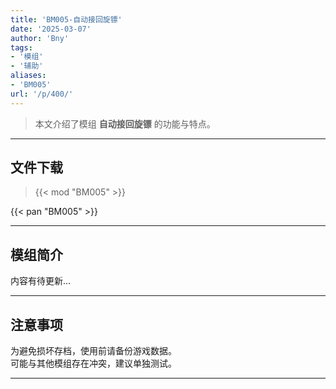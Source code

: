 ```yaml
---
title: 'BM005-自动接回旋镖'
date: '2025-03-07'
author: 'Bny'
tags:
- '模组'
- '辅助'
aliases:
- 'BM005'
url: '/p/400/'
---
```


> 本文介绍了模组 **自动接回旋镖** 的功能与特点。

---

## 文件下载  

> {{< mod "BM005" >}}  

{{< pan "BM005" >}}  

---

## 模组简介

>  
内容有待更新...  

---

## 注意事项

>  
为避免损坏存档，使用前请备份游戏数据。  
可能与其他模组存在冲突，建议单独测试。  

---

